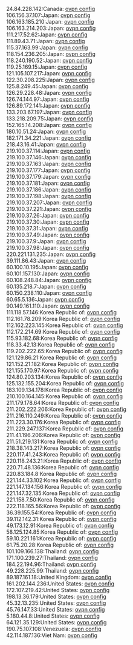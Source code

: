 24.84.228.142:Canada: [ovpn config](vpn/24_84_228_142.ovpn)  
106.156.37.107:Japan: [ovpn config](vpn/106_156_37_107.ovpn)  
106.163.185.210:Japan: [ovpn config](vpn/106_163_185_210.ovpn)  
106.163.214.203:Japan: [ovpn config](vpn/106_163_214_203.ovpn)  
111.217.52.62:Japan: [ovpn config](vpn/111_217_52_62.ovpn)  
111.89.43.71:Japan: [ovpn config](vpn/111_89_43_71.ovpn)  
115.37.163.99:Japan: [ovpn config](vpn/115_37_163_99.ovpn)  
118.154.236.205:Japan: [ovpn config](vpn/118_154_236_205.ovpn)  
118.240.190.52:Japan: [ovpn config](vpn/118_240_190_52.ovpn)  
119.25.169.15:Japan: [ovpn config](vpn/119_25_169_15.ovpn)  
121.105.107.217:Japan: [ovpn config](vpn/121_105_107_217.ovpn)  
122.30.208.225:Japan: [ovpn config](vpn/122_30_208_225.ovpn)  
125.8.249.45:Japan: [ovpn config](vpn/125_8_249_45.ovpn)  
126.29.228.48:Japan: [ovpn config](vpn/126_29_228_48.ovpn)  
126.74.144.97:Japan: [ovpn config](vpn/126_74_144_97.ovpn)  
126.89.172.141:Japan: [ovpn config](vpn/126_89_172_141.ovpn)  
133.203.67.197:Japan: [ovpn config](vpn/133_203_67_197.ovpn)  
133.218.209.75:Japan: [ovpn config](vpn/133_218_209_75.ovpn)  
152.165.14.208:Japan: [ovpn config](vpn/152_165_14_208.ovpn)  
180.10.51.24:Japan: [ovpn config](vpn/180_10_51_24.ovpn)  
182.171.34.221:Japan: [ovpn config](vpn/182_171_34_221.ovpn)  
218.43.16.41:Japan: [ovpn config](vpn/218_43_16_41.ovpn)  
219.100.37.114:Japan: [ovpn config](vpn/219_100_37_114.ovpn)  
219.100.37.146:Japan: [ovpn config](vpn/219_100_37_146.ovpn)  
219.100.37.163:Japan: [ovpn config](vpn/219_100_37_163.ovpn)  
219.100.37.177:Japan: [ovpn config](vpn/219_100_37_177.ovpn)  
219.100.37.179:Japan: [ovpn config](vpn/219_100_37_179.ovpn)  
219.100.37.181:Japan: [ovpn config](vpn/219_100_37_181.ovpn)  
219.100.37.186:Japan: [ovpn config](vpn/219_100_37_186.ovpn)  
219.100.37.198:Japan: [ovpn config](vpn/219_100_37_198.ovpn)  
219.100.37.207:Japan: [ovpn config](vpn/219_100_37_207.ovpn)  
219.100.37.221:Japan: [ovpn config](vpn/219_100_37_221.ovpn)  
219.100.37.26:Japan: [ovpn config](vpn/219_100_37_26.ovpn)  
219.100.37.30:Japan: [ovpn config](vpn/219_100_37_30.ovpn)  
219.100.37.31:Japan: [ovpn config](vpn/219_100_37_31.ovpn)  
219.100.37.49:Japan: [ovpn config](vpn/219_100_37_49.ovpn)  
219.100.37.9:Japan: [ovpn config](vpn/219_100_37_9.ovpn)  
219.100.37.98:Japan: [ovpn config](vpn/219_100_37_98.ovpn)  
220.221.131.235:Japan: [ovpn config](vpn/220_221_131_235.ovpn)  
39.111.86.43:Japan: [ovpn config](vpn/39_111_86_43.ovpn)  
60.100.10.195:Japan: [ovpn config](vpn/60_100_10_195.ovpn)  
60.101.157.130:Japan: [ovpn config](vpn/60_101_157_130.ovpn)  
60.108.248.84:Japan: [ovpn config](vpn/60_108_248_84.ovpn)  
60.135.218.7:Japan: [ovpn config](vpn/60_135_218_7.ovpn)  
60.150.238.110:Japan: [ovpn config](vpn/60_150_238_110.ovpn)  
60.65.5.136:Japan: [ovpn config](vpn/60_65_5_136.ovpn)  
90.149.161.110:Japan: [ovpn config](vpn/90_149_161_110.ovpn)  
111.118.57.146:Korea Republic of: [ovpn config](vpn/111_118_57_146.ovpn)  
112.161.78.209:Korea Republic of: [ovpn config](vpn/112_161_78_209.ovpn)  
112.162.223.145:Korea Republic of: [ovpn config](vpn/112_162_223_145.ovpn)  
112.172.214.69:Korea Republic of: [ovpn config](vpn/112_172_214_69.ovpn)  
115.93.182.68:Korea Republic of: [ovpn config](vpn/115_93_182_68.ovpn)  
118.33.42.13:Korea Republic of: [ovpn config](vpn/118_33_42_13.ovpn)  
119.202.222.65:Korea Republic of: [ovpn config](vpn/119_202_222_65.ovpn)  
121.129.86.21:Korea Republic of: [ovpn config](vpn/121_129_86_21.ovpn)  
121.152.21.182:Korea Republic of: [ovpn config](vpn/121_152_21_182.ovpn)  
121.155.170.97:Korea Republic of: [ovpn config](vpn/121_155_170_97.ovpn)  
124.80.203.134:Korea Republic of: [ovpn config](vpn/124_80_203_134.ovpn)  
125.132.155.204:Korea Republic of: [ovpn config](vpn/125_132_155_204.ovpn)  
183.109.134.178:Korea Republic of: [ovpn config](vpn/183_109_134_178.ovpn)  
210.100.164.145:Korea Republic of: [ovpn config](vpn/210_100_164_145.ovpn)  
211.179.178.64:Korea Republic of: [ovpn config](vpn/211_179_178_64.ovpn)  
211.202.222.206:Korea Republic of: [ovpn config](vpn/211_202_222_206.ovpn)  
211.216.110.249:Korea Republic of: [ovpn config](vpn/211_216_110_249.ovpn)  
211.223.30.176:Korea Republic of: [ovpn config](vpn/211_223_30_176.ovpn)  
211.229.247.137:Korea Republic of: [ovpn config](vpn/211_229_247_137.ovpn)  
211.41.196.206:Korea Republic of: [ovpn config](vpn/211_41_196_206.ovpn)  
211.51.219.131:Korea Republic of: [ovpn config](vpn/211_51_219_131.ovpn)  
218.38.143.217:Korea Republic of: [ovpn config](vpn/218_38_143_217.ovpn)  
220.117.41.243:Korea Republic of: [ovpn config](vpn/220_117_41_243.ovpn)  
220.118.243.21:Korea Republic of: [ovpn config](vpn/220_118_243_21.ovpn)  
220.71.48.136:Korea Republic of: [ovpn config](vpn/220_71_48_136.ovpn)  
220.83.184.8:Korea Republic of: [ovpn config](vpn/220_83_184_8.ovpn)  
221.144.33.102:Korea Republic of: [ovpn config](vpn/221_144_33_102.ovpn)  
221.147.134.156:Korea Republic of: [ovpn config](vpn/221_147_134_156.ovpn)  
221.147.32.135:Korea Republic of: [ovpn config](vpn/221_147_32_135.ovpn)  
221.158.7.50:Korea Republic of: [ovpn config](vpn/221_158_7_50.ovpn)  
222.118.165.56:Korea Republic of: [ovpn config](vpn/222_118_165_56.ovpn)  
36.39.155.54:Korea Republic of: [ovpn config](vpn/36_39_155_54.ovpn)  
39.112.142.31:Korea Republic of: [ovpn config](vpn/39_112_142_31.ovpn)  
49.173.12.91:Korea Republic of: [ovpn config](vpn/49_173_12_91.ovpn)  
58.125.124.85:Korea Republic of: [ovpn config](vpn/58_125_124_85.ovpn)  
59.10.221.161:Korea Republic of: [ovpn config](vpn/59_10_221_161.ovpn)  
61.75.20.28:Korea Republic of: [ovpn config](vpn/61_75_20_28.ovpn)  
101.109.166.138:Thailand: [ovpn config](vpn/101_109_166_138.ovpn)  
171.100.239.27:Thailand: [ovpn config](vpn/171_100_239_27.ovpn)  
184.22.194.96:Thailand: [ovpn config](vpn/184_22_194_96.ovpn)  
49.228.225.99:Thailand: [ovpn config](vpn/49_228_225_99.ovpn)  
89.187.161.18:United Kingdom: [ovpn config](vpn/89_187_161_18.ovpn)  
161.202.144.236:United States: [ovpn config](vpn/161_202_144_236.ovpn)  
172.107.219.42:United States: [ovpn config](vpn/172_107_219_42.ovpn)  
198.13.36.179:United States: [ovpn config](vpn/198_13_36_179.ovpn)  
45.32.13.235:United States: [ovpn config](vpn/45_32_13_235.ovpn)  
45.76.147.33:United States: [ovpn config](vpn/45_76_147_33.ovpn)  
5.180.44.8:United States: [ovpn config](vpn/5_180_44_8.ovpn)  
64.121.35.129:United States: [ovpn config](vpn/64_121_35_129.ovpn)  
190.75.107.108:Venezuela: [ovpn config](vpn/190_75_107_108.ovpn)  
42.114.187.136:Viet Nam: [ovpn config](vpn/42_114_187_136.ovpn)  
